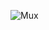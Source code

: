 
![Mux](https://github.com/sravanr788/Project-1.3/assets/141037717/3b04d651-8b42-442e-9b32-03e3db0447d8)
